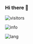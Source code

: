 ### Hi there 👋

![visitors](https://visitor-badge.glitch.me/badge?page_id=RMOlive&left_color=green&right_color=red)

![info](https://github-readme-stats.vercel.app/api?username=RMOlive&show_icons=true&count_private=true&hide=prs&theme=default_repocard)

![lang](https://github-readme-stats.vercel.app/api/top-langs/?username=RMOlive&hide_title=true&hide_border=true&layout=compact&langs_count=6&text_color=000&icon_color=fff&theme=default_repocard)
